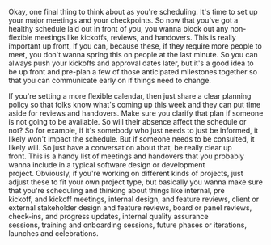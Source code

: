 Okay, one final thing to think about as you're scheduling. It's time to set up your major meetings and your checkpoints. So now that you've got a healthy schedule laid out in front of you, you wanna block out any non-flexible meetings like kickoffs, reviews, and handovers. This is really important up front, if you can, because these, if they require more people to meet, you don't wanna spring this on people at the last minute. So you can always push your kickoffs and approval dates later, but it's a good idea to be up front and pre-plan a few of those anticipated milestones together so that you can communicate early on if things need to change.

If you're setting a more flexible calendar, then just share a clear planning policy so that folks know what's coming up this week and they can put time aside for reviews and handovers. Make sure you clarify that plan if someone is not going to be available. So will their absence affect the schedule or not? So for example, if it's somebody who just needs to just be informed, it likely won't impact the schedule. But if someone needs to be consulted, it likely will. So just have a conversation about that, be really clear up front. This is a handy list of meetings and handovers that you probably wanna include in a typical software design or development project. Obviously, if you're working on different kinds of projects, just adjust these to fit your own project type, but basically you wanna make sure that you're scheduling and thinking about things like internal, pre kickoff, and kickoff meetings, internal design, and feature reviews, client or external stakeholder design and feature reviews, board or panel reviews, check-ins, and progress updates, internal quality assurance sessions, training and onboarding sessions, future phases or iterations, launches and celebrations.